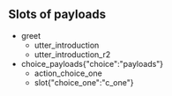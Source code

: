 <!--
## Karen Salinas
## CSC 590
## Story for inquiries
-->


## Slots of payloads
* greet
  - utter_introduction
  - utter_introduction_r2
* choice_payloads{"choice":"payloads"}
  - action_choice_one
  - slot{"choice_one":"c_one"}
  <!-- - utter_information
* help_inq -->
  - utter_menu

## Inquiry Student Makes with more details
* greet
  - utter_introduction
  - utter_introduction_r2
* choice_payloads{"choice":"payloads"}
  - action_choice_one
  - slot{"choice_one":"c_one"}
  <!-- - utter_information
* help_inq -->
  - utter_menu
* begin_lead
  - utter_lead_q1
  - lead_form_p1
  - form{"name": "lead_form_p1"}
  - form{"name": null}
* accept
  - lead_form_p2
  - form{"name": "lead_form_p2"}
  - form{"name": null}
  - lead_form_p3
  - form{"name": "lead_form_p3"}
  - form{"name": null}
  - utter_lead_q3
  - utter_lead_q4
  - utter_lead_q5
  - utter_thank_you_uprogram
* goodbye
  - utter_goodbye
  - action_restart

## Inquiry Student Makes With Less Details
* greet
  - utter_introduction
  - utter_introduction_r2
* choice_payloads{"choice":"payloads"}
  - action_choice_one
  - slot{"choice_one":"c_one"}
  <!-- - utter_information
* help_inq -->
  - utter_menu
* begin_lead
    - utter_lead_q1
    - lead_form_p1
    - form{"name": "lead_form_p1"}
    - form{"name": null}
* reject
    - lead_form_p3
    - form{"name": "lead_form_p3"}
    - form{"name": null}
    - utter_lead_q3
    - utter_lead_q4
    - utter_lead_q5
    - utter_thank_you_uprogram
* goodbye
  - utter_goodbye
  - action_restart

